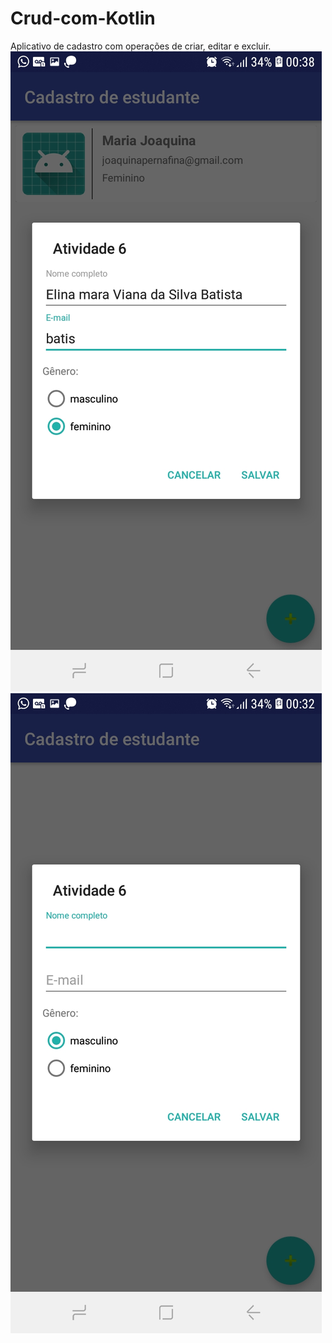 # Crud-com-Kotlin
Aplicativo de cadastro com operações de criar, editar e excluir.
![alt "Tela 1](https://github.com/31ina-Batist4/Crud-com-Kotlin/blob/master/Screenshot_2.jpg)
![alt "Tela 2](https://github.com/31ina-Batist4/Crud-com-Kotlin/blob/master/Screenshot_1.jpg)
